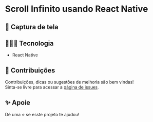 # Scroll Infinito usando React Native

## 📸 Captura de tela


## 👨🏻‍💻 Tecnologia

* React Native

## 🤝 Contribuições

Contribuições, dicas ou sugestões de melhoria são bem vindas!<br />
Sinta-se livre para acessar a [página de issues](../../issues).

## ✨ Apoie

Dê uma ⭐️ se esste projeto te ajudou!
